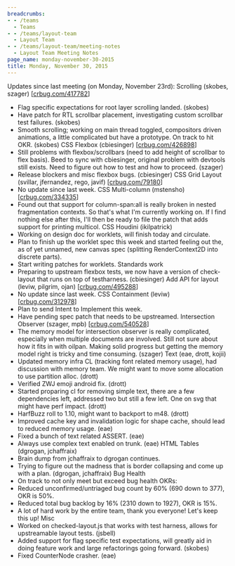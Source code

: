 ```yaml
---
breadcrumbs:
- - /teams
  - Teams
- - /teams/layout-team
  - Layout Team
- - /teams/layout-team/meeting-notes
  - Layout Team Meeting Notes
page_name: monday-november-30-2015
title: Monday, November 30, 2015
---
```


Updates since last meeting (on Monday, November 23rd):
Scrolling (skobes, szager) \[[crbug.com/417782](http://crbug.com/417782)\]
- Flag specific expectations for root layer scrolling landed. (skobes)
- Have patch for RTL scrollbar placement, investigating custom scrollbar
test failures. (skobes)
- Smooth scrolling; working on main thread toggled, compositors driven
animations, a little complicated but have a prototype. On track to hit
OKR. (skobes)
CSS Flexbox (cbiesinger) \[[crbug.com/426898](http://crbug.com/426898)\]
- Still problems with flexbox/scrollbars (need to add height of
scrollbar to flex basis). Beed to sync with cbiesinger, original
problem with devtools still exists. Need to figure out how to test and
how to proceed. (szager)
- Release blockers and misc flexbox bugs. (cbiesinger)
CSS Grid Layout (svillar, jfernandez, rego, javif)
\[[crbug.com/79180](http://crbug.com/79180)\]
- No update since last week.
CSS Multi-column (mstensho) \[[crbug.com/334335](http://crbug.com/334335)\]
- Found out that support for column-span:all is really broken in nested
fragmentation contexts. So that's what I'm currently working on. If I
find nothing else after this, I'll then be ready to file the patch
that adds support for printing multicol.
CSS Houdini (ikilpatrick)
- Working on design doc for worklets, will finish today and circulate.
- Plan to finish up the worklet spec this week and started feeling out
the, as of yet unnamed, new canvas spec (splitting RenderContext2D
into discrete parts).
- Start writing patches for worklets.
Standards work
- Preparing to upstream flexbox tests, we now have a version of check-
layout that runs on top of testharness. (cbiesinger)
Add API for layout (leviw, pilgrim, ojan)
\[[crbug.com/495288](http://crbug.com/495288)\]
- No update since last week.
CSS Containment (leviw) \[[crbug.com/312978](http://crbug.com/312978)\]
- Plan to send Intent to Implement this week.
- Have pending spec patch that needs to be upstreamed.
Intersection Observer (szager, mpb)
\[[crbug.com/540528](http://crbug.com/540528)\]
- The memory model for intersection observer is really complicated,
especially when multiple documents are involved. Still not sure about
how it fits in with oilpan. Making solid progress but getting the
memory model right is tricky and time consuming. (szager)
Text (eae, drott, kojii)
- Updated memory infra CL (tracking font related memory usage), had
discussion with memory team. We might want to move some allocation to
use partition alloc. (drott)
- Verified ZWJ emoji android fix. (drott)
- Started proparing cl for removing simple text, there are a few
dependencies left, addressed two but still a few left. One on svg
that might have perf impact. (drott)
- HarfBuzz roll to 1.10, might want to backport to m48. (drott)
- Improved cache key and invalidation logic for shape cache, should
lead to reduced memory usage. (eae)
- Fixed a bunch of text related ASSERT. (eae)
- Always use complex text enabled on trunk. (eae)
HTML Tables (dgrogan, jchaffraix)
- Brain dump from jchaffraix to dgrogan continues.
- Trying to figure out the madness that is border collapsing and come up
with a plan. (dgrogan, jchaffraix)
Bug Health
- On track to not only meet but exceed bug health OKRs:
- Reduced unconfirmed/untriaged bug count by 60% (690 down to 377),
OKR is 50%.
- Reduced total bug backlog by 16% (2310 down to 1927), OKR is 15%.
- A lot of hard work by the entire team, thank you everyone! Let's
keep this up!
Misc
- Worked on checked-layout.js that works with test harness, allows for
upstreamable layout tests. (jsbell)
- Added support for flag specific test expectations, will greatly aid in
doing feature work and large refactorings going forward. (skobes)
- Fixed CounterNode crasher. (eae)